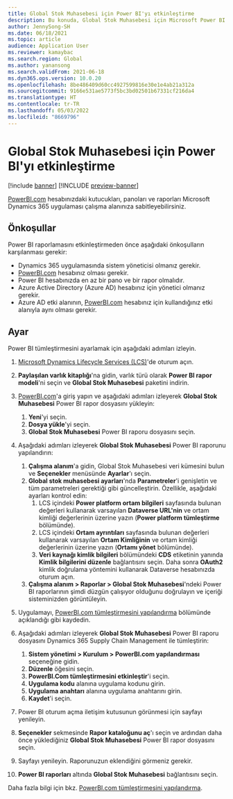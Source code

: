 ```yaml
---
title: Global Stok Muhasebesi için Power BI'yı etkinleştirme
description: Bu konuda, Global Stok Muhasebesi için Microsoft Power BI'yı nasıl etkinleştirebileceğiniz açıklanmaktadır.
author: JennySong-SH
ms.date: 06/18/2021
ms.topic: article
audience: Application User
ms.reviewer: kamaybac
ms.search.region: Global
ms.author: yanansong
ms.search.validFrom: 2021-06-18
ms.dyn365.ops.version: 10.0.20
ms.openlocfilehash: 8be486409d60cc4927599816e30e1e4ab21a312a
ms.sourcegitcommit: 9166e531ae5773f5bc3bd02501b67331cf216da4
ms.translationtype: HT
ms.contentlocale: tr-TR
ms.lasthandoff: 05/03/2022
ms.locfileid: "8669796"
---
```

# <a name="enable-power-bi-for-global-inventory-accounting"></a>Global Stok Muhasebesi için Power BI'yı etkinleştirme

[!include [banner](../includes/banner.md)]
[!INCLUDE [preview-banner](../includes/preview-banner.md)]
<!--KFM: Preview until 4/30/2022 -->

[PowerBI.com](https://powerbi.com/) hesabınızdaki kutucukları, panoları ve raporları Microsoft Dynamics 365 uygulaması çalışma alanınıza sabitleyebilirsiniz.

## <a name="prerequisites"></a>Önkoşullar

Power BI raporlamasını etkinleştirmeden önce aşağıdaki önkoşulların karşılanması gerekir:

- Dynamics 365 uygulamasında sistem yöneticisi olmanız gerekir.
- [PowerBI.com](https://powerbi.com/) hesabınız olması gerekir.
- Power BI hesabınızda en az bir pano ve bir rapor olmalıdır.
- Azure Active Directory (Azure AD) hesabınız için yönetici olmanız gerekir.
- Azure AD etki alanının, [PowerBI.com](https://powerbi.com/) hesabınız için kullandığınız etki alanıyla aynı olması gerekir.

## <a name="setup"></a>Ayar

Power BI tümleştirmesini ayarlamak için aşağıdaki adımları izleyin.

1. [Microsoft Dynamics Lifecycle Services (LCS)](https://lcs.dynamics.com/Logon/Index)'de oturum açın.
1. **Paylaşılan varlık kitaplığı**'na gidin, varlık türü olarak **Power BI rapor modeli**'ni seçin ve **Global Stok Muhasebesi** paketini indirin. 
1. [PowerBI.com](https://app.powerbi.com/)'a giriş yapın ve aşağıdaki adımları izleyerek **Global Stok Muhasebesi** Power BI rapor dosyasını yükleyin:

    1. **Yeni**'yi seçin.
    1. **Dosya yükle**'yi seçin.
    1. **Global Stok Muhasebesi** Power BI raporu dosyasını seçin.

1. Aşağıdaki adımları izleyerek **Global Stok Muhasebesi** Power BI raporunu yapılandırın:

    1. **Çalışma alanım**'a gidin, Global Stok Muhasebesi veri kümesini bulun ve **Seçenekler** menüsünde **Ayarlar**'ı seçin.
    1. **Global stok muhasebesi ayarları**'nda **Parametreler**'i genişletin ve tüm parametreleri gerektiği gibi güncelleştirin. Özellikle, aşağıdaki ayarları kontrol edin:
        1. LCS içindeki **Power platform ortam bilgileri** sayfasında bulunan değerleri kullanarak varsayılan **Dataverse URL'nin** ve ortam kimliği değerlerinin üzerine yazın (**Power platform tümleştirme** bölümünde).
        1. LCS içindeki **Ortam ayrıntıları** sayfasında bulunan değerleri kullanarak varsayılan **Ortam Kimliğinin** ve ortam kimliği değerlerinin üzerine yazın (**Ortamı yönet** bölümünde).
        1. **Veri kaynağı kimlik bilgileri** bölümündeki **CDS** etiketinin yanında **Kimlik bilgilerini düzenle** bağlantısını seçin. Daha sonra **OAuth2** kimlik doğrulama yöntemini kullanarak Dataverse hesabınızda oturum açın.
    1. **Çalışma alanım \> Raporlar \> Global Stok Muhasebesi**'ndeki Power BI raporlarının şimdi düzgün çalışıyor olduğunu doğrulayın ve içeriği sisteminizden görüntüleyin.

1. Uygulamayı, [PowerBI.com tümleştirmesini yapılandırma](../../fin-ops-core/dev-itpro/analytics/configure-power-bi-integration.md#registration-process) bölümünde açıklandığı gibi kaydedin.
1. Aşağıdaki adımları izleyerek **Global Stok Muhasebesi** Power BI raporu dosyasını Dynamics 365 Supply Chain Management ile tümleştirin:

    1. **Sistem yönetimi \> Kurulum \> PowerBI.com yapılandırması** seçeneğine gidin.
    1. **Düzenle** öğesini seçin.
    1. **PowerBI.Com tümleştirmesini etkinleştir**'i seçin.
    1. **Uygulama kodu** alanına uygulama kodunu girin.
    1. **Uygulama anahtarı** alanına uygulama anahtarını girin.
    1. **Kaydet**'i seçin.

1. Power BI oturum açma iletişim kutusunun görünmesi için sayfayı yenileyin.
1. **Seçenekler** sekmesinde **Rapor kataloğunu aç**'ı seçin ve ardından daha önce yüklediğiniz **Global Stok Muhasebesi** Power BI rapor dosyasını seçin.
1. Sayfayı yenileyin. Raporunuzun eklendiğini görmeniz gerekir.
1. **Power BI raporları** altında **Global Stok Muhasebesi** bağlantısını seçin.

Daha fazla bilgi için bkz. [PowerBI.com tümleştirmesini yapılandırma](../../fin-ops-core/dev-itpro/analytics/configure-power-bi-integration.md).
